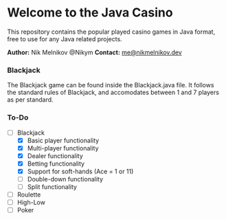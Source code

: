 # Welcome to the Java Casino
This repository contains the popular played casino games in Java format, free to use for 
any Java related projects.

**Author:** Nik Melnikov @Nikym
**Contact:** me@nikmelnikov.dev

### Blackjack
The Blackjack game can be found inside the Blackjack.java file. It follows the standard rules
of Blackjack, and accomodates between 1 and 7 players as per standard.

### To-Do
- [ ] Blackjack
    - [x] Basic player functionality
    - [x] Multi-player functionality
    - [x] Dealer functionality
    - [x] Betting functionality
    - [x] Support for soft-hands (Ace = 1 or 11)
    - [ ] Double-down functionality
    - [ ] Split functionality
- [ ] Roulette 
- [ ] High-Low
- [ ] Poker